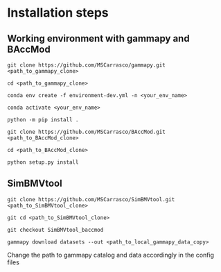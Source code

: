 # Installation steps

## Working environment with gammapy and BAccMod

`git clone https://github.com/MSCarrasco/gammapy.git <path_to_gammapy_clone>`

`cd <path_to_gammapy_clone>`

`conda env create -f environment-dev.yml -n <your_env_name>`

`conda activate <your_env_name>`

`python -m pip install .`

`git clone https://github.com/MSCarrasco/BAccMod.git <path_to_BAccMod_clone>`

`cd <path_to_BAccMod_clone>`

`python setup.py install`

## SimBMVtool

`git clone https://github.com/MSCarrasco/SimBMVtool.git <path_to_SimBMVtool_clone>`

`git cd <path_to_SimBMVtool_clone>`

`git checkout SimBMVtool_baccmod`

`gammapy download datasets --out <path_to_local_gammapy_data_copy>`

Change the path to gammapy catalog and data accordingly in the config files